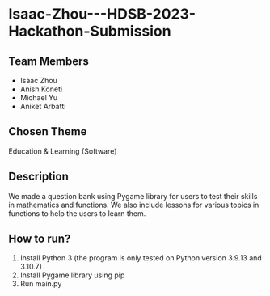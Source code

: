 # Isaac-Zhou---HDSB-2023-Hackathon-Submission

## Team Members

- Isaac Zhou
- Anish Koneti
- Michael Yu
- Aniket Arbatti

## Chosen Theme

Education & Learning (Software)

## Description

We made a question bank using Pygame library for users to test their skills in mathematics and functions. We also include lessons for various topics in functions to help the users to learn them.

## How to run?

1. Install Python 3 (the program is only tested on Python version 3.9.13 and 3.10.7)
2. Install Pygame library using pip
3. Run main.py
